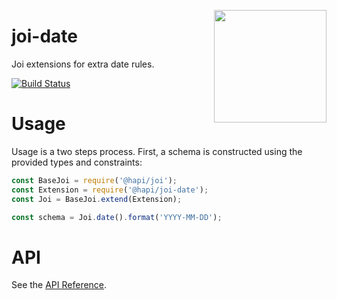 <a href="http://hapijs.com"><img src="https://github.com/hapijs/assets/blob/master/images/family.svg" width="180px" align="right" /></a>

# joi-date

Joi extensions for extra date rules.

[![Build Status](https://secure.travis-ci.org/hapijs/joi-date.svg?branch=master)](http://travis-ci.org/hapijs/joi-date)

# Usage

Usage is a two steps process. First, a schema is constructed using the provided types and constraints:

```js
const BaseJoi = require('@hapi/joi');
const Extension = require('@hapi/joi-date');
const Joi = BaseJoi.extend(Extension);

const schema = Joi.date().format('YYYY-MM-DD');
```

# API
See the [API Reference](https://github.com/hapijs/joi-date/blob/v1.3.0/API.md).
